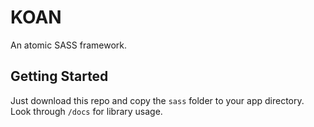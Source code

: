 # KOAN

An atomic SASS framework.

## Getting Started

Just download this repo and copy the  `sass` folder to your app directory. Look through `/docs` for library usage.